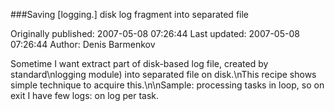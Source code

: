 ###Saving [logging.] disk log fragment into separated file

Originally published: 2007-05-08 07:26:44
Last updated: 2007-05-08 07:26:44
Author: Denis Barmenkov

Sometime I want extract part of disk-based log file, created by standard\nlogging module) into separated file on disk.\nThis recipe shows simple technique to acquire this.\n\nSample: processing tasks in loop, so on exit I have few logs: on log per task.